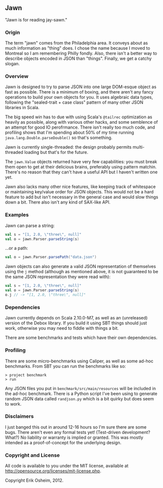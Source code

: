 ## Jawn

"Jawn is for reading jay-sawn."

### Origin

The term "jawn" comes from the Philadelphia area. It conveys about as much
information as "thing" does. I chose the name because I moved to Montreal so I
am remembering Philly fondly. Also, there isn't a better way to describe
objects encoded in JSON than "things". Finally, we get a catchy slogan.

### Overview

Jawn is designed to try to parse JSON into one large DOM-esque object as fast
as possible. There is a minimum of boxing, and there aren't any fancy
operations to build your own objects for you. It uses algebraic data types,
following the "sealed-trait + case class" pattern of many other JSON libraries
in Scala.

The big speed win has to due with using Scala's `@tailrec` optimization as
heavily as possible, along with various other hacks, and some semblence of an
attempt for good IO perofrmance. There isn't really too much code, and
profiling shows that I'm spending about 50% of my time running
`java.lang.Double.parseDouble()` so that's something.

Jawn is currently single-threaded: the design probably permits multi-threaded
loading but that's for the future.

The `jawn.Value` objects returned have very few capabilities: you must break
them open to get at their delicious brains, preferably using pattern matchin.
There's no reason that they can't have a useful API but I haven't written one
yet.

Jawn also lacks many other nice features, like keeping track of whitespace or
maintaining key/value order for JSON objects. This would not be a hard feature
to add but isn't necessary in the general case and would slow things down a
bit. There also isn't any kind of SAX-like API.

### Examples

Jawn can parse a string:

```scala
val s = "[1, 2.0, \"three\", null]"
val o = jawn.Parser.parseString(s)
```

...or a path:

```scala
val o = jawn.Parser.parsePath("data.json")
```

Jawn objects can also generate a valid JSON representation of themselves using
the `j` method (although as mentioned above, it is not guaranteed to be the
same JSON representation they were read with):

```scala
val s = "[1, 2.0, \"three\", null]"
val o = jawn.Parser.parseString(s)
o.j // -> "[1, 2.0, \"three\", null]"
```

### Dependencies

Jawn currently depends on Scala 2.10.0-M7, as well as an (unreleased) version
of the Debox library. If you build it using SBT things should just work,
otherwise you may need to fiddle with things a bit.

There are some benchmarks and tests which have their own dependencies.

### Profiling

There are some micro-benchmarks using Caliper, as well as some ad-hoc
benchmarks. From SBT you can run the benchmarks like so:

```
> project benchmark
> run
```

Any JSON files you put in `benchmark/src/main/resources` will be included in
the ad-hoc benchmark. There is a Python script I've been using to generate
random JSON data called `randjson.py` which is a bit quirky but does seem to
work.

### Disclaimers

I just banged this out in around 12-16 hours so I'm sure there are some bugs.
There aren't even any formal tests yet! (Test-driven development? What?) No
liability or warranty is implied or granted. This was mostly intended as a
proof-of-concept for the underlying design.

### Copyright and License

All code is available to you under the MIT license, available at
http://opensource.org/licenses/mit-license.php.

Copyright Erik Osheim, 2012.
